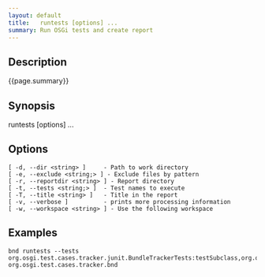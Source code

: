 ```yaml
---
layout: default
title:   runtests [options] ... 
summary: Run OSGi tests and create report 
---
```


## Description

{{page.summary}}

## Synopsis

runtests [options] ...

## Options

    [ -d, --dir <string> ]     - Path to work directory
    [ -e, --exclude <string;> ] - Exclude files by pattern
    [ -r, --reportdir <string> ] - Report directory
    [ -t, --tests <string;> ]  - Test names to execute
    [ -T, --title <string> ]   - Title in the report
    [ -v, --verbose ]          - prints more processing information
    [ -w, --workspace <string> ] - Use the following workspace

## Examples

    bnd runtests --tests org.osgi.test.cases.tracker.junit.BundleTrackerTests:testSubclass,org.osgi.test.cases.tracker.junit.BundleTrackerTests:testModified org.osgi.test.cases.tracker.bnd
